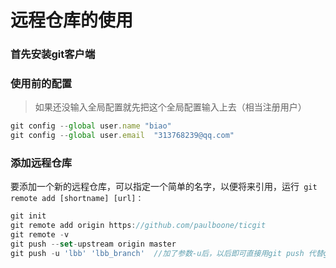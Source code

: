 # 远程仓库的使用

### 首先安装git客户端

### 使用前的配置
> 如果还没输入全局配置就先把这个全局配置输入上去（相当注册用户）
``` javascript
git config --global user.name "biao"
git config --global user.email  "313768239@qq.com"
```


### 添加远程仓库

要添加一个新的远程仓库，可以指定一个简单的名字，以便将来引用，运行` git remote add [shortname] [url]：`

``` javascript
git init
git remote add origin https://github.com/paulboone/ticgit
git remote -v
git push --set-upstream origin master
git push -u 'lbb' 'lbb_branch'  //加了参数-u后，以后即可直接用git push 代替git push origin master
```



